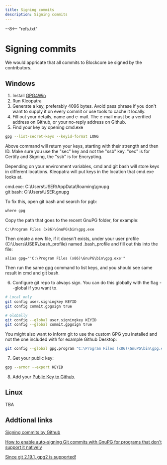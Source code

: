 ```yaml
---
title: Signing commits
description: Signing commits
---
```

--8<-- "refs.txt"

# Signing commits

We would appricate that all commits to Blockcore be signed by the contributors.

## Windows

1. Install [GPG4Win](https://gpg4win.org/download.html)
2. Run Kleopatra
3. Generate a key, preferably 4096 bytes. Avoid pass phrase if you don't want to supply it on every commit or use tools to cache it locally.
4. Fill out your details, name and e-mail. The e-mail must be a verified address on Github, or your no-reply address on Github.
5. Find your key by opening cmd.exe
```sh
gpg --list-secret-keys --keyid-format LONG
```

Above command will return your keys, starting with their strength and then ID. Make sure you use the "sec" key and not the "ssb" key. "sec" is for Certify and Signing, the "ssb" is for Encrypting.

Depending on your environment variables, cmd and git bash will store keys in different locations. Kleopatra will put keys in the location that cmd.exe looks at.

cmd.exe: C:\Users\USER\AppData\Roaming\gnupg   
git bash: C:\Users\USER.gnupg

To fix this, open git bash and search for pgb:

```sh
where gpg
```

Copy the path that goes to the recent GnuPG folder, for example:

```
C:\Program Files (x86)\GnuPG\bin\gpg.exe
```

Then create a new file, if it doesn't exists, under your user profile (C:\Users\USER\\.bash_profile) named .bash_profile and fill out this into the file:

```
alias gpg="'C:\Program Files (x86)\GnuPG\bin\gpg.exe'"
```

Then run the same gpg command to list keys, and you should see same result in cmd and git bash.

6. Configure git repo to always sign. You can do this globally with the flag --global if you want to.

```sh
# Local only
git config user.signingkey KEYID
git config commit.gpgsign true
```

```sh
# Globally
git config --global user.signingkey KEYID
git config --global commit.gpgsign true
```

You might also want to inform git to use the custom GPG you installed and not the one included with for example Github Desktop:

```sh
git config --global gpg.program "C:\Program Files (x86)\GnuPG\bin\gpg.exe"
```

7. Get your public key:

```sh
gpg --armor --export KEYID
```

8. Add your [Public Key to Github](https://github.com/settings/keys).


## Linux

TBA


## Addtional links

[Signing commits by Github](https://help.github.com/en/articles/signing-commits)

[How to enable auto-signing Git commits with GnuPG for programs that don't support it natively](https://gist.github.com/BoGnY/f9b1be6393234537c3e247f33e74094a)

[Since git 2.19.1, gpg2 is supported!](https://stackoverflow.com/questions/46863981/how-to-sign-git-commits-from-within-an-ide-like-intellij/46884134#46884134)

